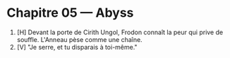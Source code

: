 # Chapitre 05 — Abyss

1. [H] Devant la porte de Cirith Ungol, Frodon connaît la peur qui prive de souffle. L'Anneau pèse comme une chaîne.
2. [V] "Je serre, et tu disparais à toi-même."
